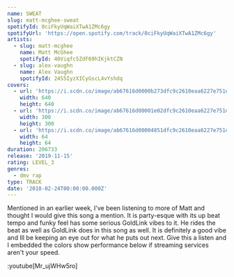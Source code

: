 ```yaml
---
name: SWEAT
slug: matt-mcghee-sweat
spotifyId: 0ciFkyUqWaiXTwA1ZMc6gy
spotifyUrl: 'https://open.spotify.com/track/0ciFkyUqWaiXTwA1ZMc6gy'
artists:
  - slug: matt-mcghee
    name: Matt McGhee
    spotifyId: 40Viqfc5ZdF69hIKjktCZN
  - slug: alex-vaughn
    name: Alex Vaughn
    spotifyId: 24S5IyzXICyGscL4vYshdq
covers:
  - url: 'https://i.scdn.co/image/ab67616d0000b273dfc9c2610eaa6227e751dc92'
    width: 640
    height: 640
  - url: 'https://i.scdn.co/image/ab67616d00001e02dfc9c2610eaa6227e751dc92'
    width: 300
    height: 300
  - url: 'https://i.scdn.co/image/ab67616d00004851dfc9c2610eaa6227e751dc92'
    width: 64
    height: 64
duration: 206733
release: '2019-11-15'
rating: LEVEL_3
genres:
  - dmv rap
type: TRACK
date: '2018-02-24T00:00:00.000Z'
---
```

Mentioned in an earlier week, I've been listening to more of Matt and thought I would give this
song a mention. It is party-esque with its up beat tempo and funky feel has some serious
GoldLink vibes to it. He rides the beat as well as GoldLink does in this song as well.
It is definitely a good vibe and Ill be keeping an eye out for what he puts out next.
Give this a listen and I embedded the colors show performance below if streaming services
aren't your speed.

:youtube[Mr_ujWHw5ro]
